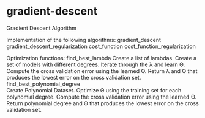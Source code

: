# gradient-descent
Gradient Descent Algorithm

Implementation of the following algorithms:
    gradient_descent
    gradient_descent_regularization
    cost_function
    cost_function_regularization

Optimization functions:
    find_best_lambda
        Create a list of lambdas.
        Create a set of models with different degrees.
        Iterate through the λ and learn Θ.
        Compute the cross validation error using the learned Θ.
        Return λ and Θ that produces the lowest error on the cross validation set.
    find_best_polynomial_degree  
        Create Polynomial Dataset.
        Optimize Θ using the training set for each polynomial degree.
        Compute the cross validation error using the learned Θ.
        Return polynomial degree and Θ that produces the lowest error on the cross validation set.
